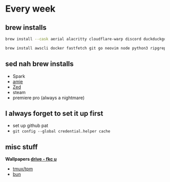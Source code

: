 # Every week

## brew installs

```bash
brew install --cask aerial alacritty cloudflare-warp discord duckduckgo firefox font-anonymous-pro font-hack-nerd-font font-meslo-lg-nerd-font google-chrome httpie keka kitty linearmouse microsoft-edge obsidian raycast spotify stats telegram
```

```bash
brew install awscli docker fastfetch git go neovim node python3 ripgrep starship tmux zsh-syntax-highlighting
```

## sed nah brew installs

- Spark
- [amie](amie.so)
- [Zed](https://zed.dev/)
- steam
- premiere pro (always a nightmare)

## I always forget to set it up first

- set up github pat
- `git config --global credential.helper cache`

## misc stuff

**Wallpapers [drive - fkc u](https://drive.google.com/drive/folders/1Bdx17wD76t5JKWm4U7bPDri1SqV-SeSj?usp=drive_link)**

- [tmux/tpm](https://github.com/tmux-plugins/tpm)
- [bun](https://bun.sh/docs/installation)
